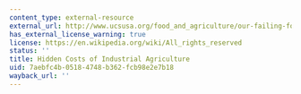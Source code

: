 ```yaml
---
content_type: external-resource
external_url: http://www.ucsusa.org/food_and_agriculture/our-failing-food-system/industrial-agriculture/hidden-costs-of-industrial.html
has_external_license_warning: true
license: https://en.wikipedia.org/wiki/All_rights_reserved
status: ''
title: Hidden Costs of Industrial Agriculture
uid: 7aebfc4b-0518-4748-b362-fcb98e2e7b18
wayback_url: ''
---
```

